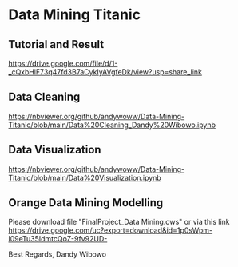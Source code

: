 # Data Mining Titanic

## Tutorial and Result
https://drive.google.com/file/d/1-_cQxbHlF73q47fd3B7aCykIyAVgfeDk/view?usp=share_link

## Data Cleaning
https://nbviewer.org/github/andywoww/Data-Mining-Titanic/blob/main/Data%20Cleaning_Dandy%20Wibowo.ipynb

## Data Visualization
https://nbviewer.org/github/andywoww/Data-Mining-Titanic/blob/main/Data%20Visualization.ipynb

## Orange Data Mining Modelling
Please download file "FinalProject_Data Mining.ows" or via this link https://drive.google.com/uc?export=download&id=1p0sWpm-l09eTu35IdmtcQoZ-9fv92UD-

Best Regards,
Dandy Wibowo
